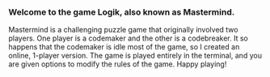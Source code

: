 ### Welcome to the game Logik, also known as Mastermind.

Mastermind is a challenging puzzle game that originally involved two players.
One player is a codemaker and the other is a codebreaker.
It so happens that the codemaker is idle most of the game, so I created an online, 1-player version.
The game is played entirely in the terminal, and you are given options to modify the rules of the game.
Happy playing!
